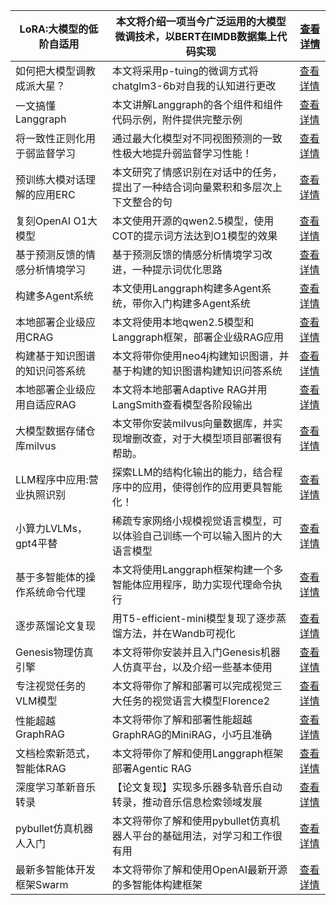 | LoRA:大模型的低阶自适用  | 本文将介绍一项当今广泛运用的大模型微调技术，以BERT在IMDB数据集上代码实现 | [查看详情](https://www.aspiringcode.com/content?id=17127532763709) |
|-----------------|------------------------------------------|----------------------------------------------------------------|
| 如何把大模型调教成派大星？   | 本文将采用p-tuing的微调方式将chatglm3-6b对自我的认知进行更改  | [查看详情](https://www.aspiringcode.com/content?id=17197387451937) |
| 一文搞懂Langgraph   | 本文讲解Langgraph的各个组件和组件代码示例，附件提供完整示例       | [查看详情](https://www.aspiringcode.com/content?id=17255868180223) |
| 将一致性正则化用于弱监督学习  | 通过最大化模型对不同视图预测的一致性极大地提升弱监督学习性能！          | [查看详情](https://www.aspiringcode.com/content?id=17259290310228) |
| 预训练大模对话理解的应用ERC | 本文研究了情感识别在对话中的任务，提出了一种结合词向量累积和多层次上下文整合的句 | [查看详情](https://www.aspiringcode.com/content?id=17261941817556) |
| 复刻OpenAI O1大模型  | 本文使用开源的qwen2.5模型，使用COT的提示词方法达到O1模型的效果    | [查看详情](https://www.aspiringcode.com/content?id=17266599315514) |
| 基于预测反馈的情感分析情境学习 | 基于预测反馈的情感分析情境学习改进，一种提示词优化思路              | [查看详情](https://www.aspiringcode.com/content?id=17269250482026) |
| 构建多Agent系统      | 本文使用Langgraph构建多Agent系统，带你入门构建多Agent系统   | [查看详情](https://www.aspiringcode.com/content?id=17269827675176) |
| 本地部署企业级应用CRAG   | 本文将使用本地qwen2.5模型和Langgraph框架，部署企业级RAG应用  | [查看详情](https://www.aspiringcode.com/content?id=17271850641742) |
| 构建基于知识图谱的知识问答系统 | 本文将带你使用neo4j构建知识图谱，并基于构建的知识图谱构建知识问答系统    | [查看详情](https://www.aspiringcode.com/content?id=17283978114718) |
| 本地部署企业级应用自适应RAG | 本文将本地部署Adaptive RAG并用LangSmith查看模型各阶段输出  | [查看详情](https://www.aspiringcode.com/content?id=17287854017486) |
| 大模型数据存储仓库milvus | 本文带你安装milvus向量数据库，并实现增删改查，对于大模型项目部署很有帮助。 | [查看详情](https://www.aspiringcode.com/content?id=17291449542507) |
| LLM程序中应用:营业执照识别 | 探索LLM的结构化输出的能力，结合程序中的应用，使得创作的应用更具智能化！    | [查看详情](https://www.aspiringcode.com/content?id=17298231931944) |
| 小算力LVLMs，gpt4平替 | 稀疏专家网络小规模视觉语言模型，可以体验自己训练一个可以输入图片的大语言模型   | [查看详情](https://www.aspiringcode.com/content?id=17323343451247) |
| 基于多智能体的操作系统命令代理 | 本文将使用Langgraph框架构建一个多智能体应用程序，助力实现代理命令执行  | [查看详情](https://www.aspiringcode.com/content?id=17336184714992) |
| 逐步蒸馏论文复现        | 用T5-efficient-mini模型复现了逐步蒸馏方法，并在Wandb可视化 | [查看详情](https://www.aspiringcode.com/content?id=17338875745652) |
| Genesis物理仿真引擎   | 本文将带你安装并且入门Genesis机器人仿真平台，以及介绍一些基本使用     | [查看详情](https://www.aspiringcode.com/content?id=17349319043029) |
| 专注视觉任务的VLM模型    | 本文将带你了解和部署可以完成视觉三大任务的视觉语言大模型Florence2    | [查看详情](https://www.aspiringcode.com/content?id=17357364845460) |
| 性能超越GraphRAG    | 本文将带你了解和部署性能超越GraphRAG的MiniRAG，小巧且准确     | [查看详情](https://www.aspiringcode.com/content?id=17364805190798) |
| 文档检索新范式，智能体RAG  | 本文将带你了解和使用Langgraph框架部署Agentic RAG       | [查看详情](https://www.aspiringcode.com/content?id=17384749647500) |
| 深度学习革新音乐转录      | 【论文复现】实现多乐器多轨音乐自动转录，推动音乐信息检索领域发展         | [查看详情](https://www.aspiringcode.com/content?id=17180911066304) |
| pybullet仿真机器人入门 | 本文将带你了解和使用pybullet仿真机器人平台的基础用法，对学习和工作很有用 | [查看详情](https://www.aspiringcode.com/content?id=17279376989133) |
| 最新多智能体开发框架Swarm | 本文将带你了解和使用OpenAI最新开源的多智能体构建框架            | [查看详情](https://www.aspiringcode.com/content?id=17289098713559) |
